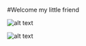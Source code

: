#Welcome my little friend

![alt text](https://i.imgur.com/LpDqdV3.gif)

![alt text](https://i.imgur.com/Jh0GVuW.gif)
